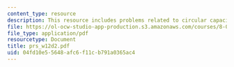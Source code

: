 ```yaml
---
content_type: resource
description: This resource includes problems related to circular capacitor.
file: https://ol-ocw-studio-app-production.s3.amazonaws.com/courses/8-02t-electricity-and-magnetism-spring-2005/04fd10e55648afc6f11cb791a0365ac4_prs_w12d2.pdf
file_type: application/pdf
resourcetype: Document
title: prs_w12d2.pdf
uid: 04fd10e5-5648-afc6-f11c-b791a0365ac4
---
```

